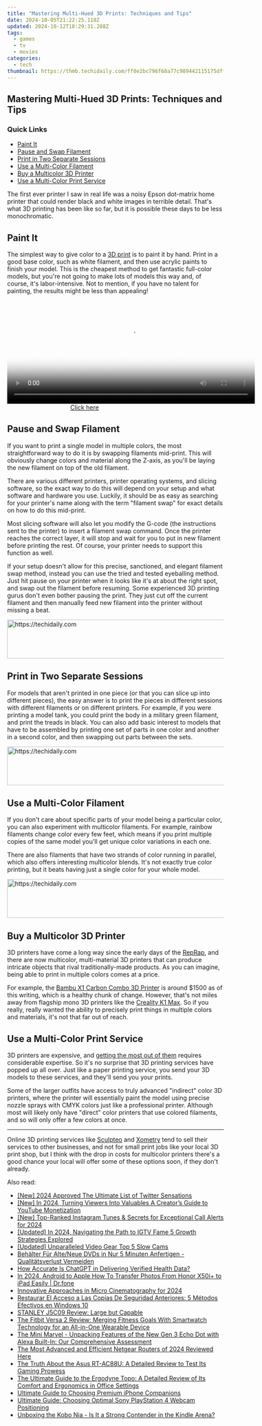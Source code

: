 ```yaml
---
title: "Mastering Multi-Hued 3D Prints: Techniques and Tips"
date: 2024-10-05T21:22:25.118Z
updated: 2024-10-12T18:29:31.288Z
tags:
  - games
  - tv
  - movies
categories:
  - tech
thumbnail: https://thmb.techidaily.com/ff0e2bc796f68a77c989442115175dff38598efbd629d2e9e9c88ebc255585bb.jpg
---
```


## Mastering Multi-Hued 3D Prints: Techniques and Tips

### Quick Links

* [Paint It](https://facebook-video-recording.techidaily.com/updated-capturing-the-essence-of-facetime-on-facebook-for-2024/)
* [Pause and Swap Filament](https://fox-blue.techidaily.com/2024-approved-full-guide-to-download-windows-movie-maker-60/)
* [Print in Two Separate Sessions](https://screen-video-capture.techidaily.com/updated-2024-approved-capturafx-firefox-add-ons/)
* [Use a Multi-Color Filament](https://fix-guide.techidaily.com/how-to-revive-your-bricked-vivo-y27-5g-in-minutes-drfone-by-drfone-fix-android-problems-fix-android-problems/)
* [Buy a Multicolor 3D Printer](https://ai-video-apps.techidaily.com/updated-top-rated-3d-video-production-tools-free-paid-and-in-between/)
* [Use a Multi-Color Print Service](https://fox-info.techidaily.com/updated-in-pursuit-of-clarity-with-benq-sw320s-4k-screen/)

 The first ever printer I saw in real life was a noisy Epson dot-matrix home printer that could render black and white images in terrible detail. That's what 3D printing has been like so far, but it is possible these days to be less monochromatic.

##  Paint It

 The simplest way to give color to a [3D print](https://fix-guide.techidaily.com/play-store-not-working-on-honor-x50-gt-8-solutions-inside-drfone-by-drfone-fix-android-problems-fix-android-problems/) is to paint it by hand. Print in a good base color, such as white filament, and then use acrylic paints to finish your model. This is the cheapest method to get fantastic full-color models, but you're not going to make lots of models this way and, of course, it's labor-intensive. Not to mention, if you have no talent for painting, the results might be less than appealing!

<!-- affiliate ads begin -->
<span id="1983588">
					<video width="576" height="240" style="cursor:pointer"
           poster="//a.impactradius-go.com/display-clicktoplayimage/1983588.png"
           onclick="if(!this.playClicked){this.play();this.setAttribute('controls',true);this.playClicked=true;}">
	   <source src="//a.impactradius-go.com/display-ad/22993-1983588">
	   <img src="//a.impactradius-go.com/display-clicktoplayimage/1983588.png" style="border: none; height: 100%; width: 100%; object-fit: contain">
	</video>
	<div style="width:360px;text-align:center"><a href="javascript:window.open(decodeURIComponent('https%3A%2F%2Fhomestyler.sjv.io%2Fc%2F5597632%2F1983588%2F22993'), '_blank');void(0);">Click here</a></div>
</span>
<img height="0" width="0" src="https://imp.pxf.io/i/5597632/1983588/22993" style="position:absolute;visibility:hidden;" border="0" />
<!-- affiliate ads end -->

##  Pause and Swap Filament

 If you want to print a single model in multiple colors, the most straightforward way to do it is by swapping filaments mid-print. This will obviously change colors and material along the Z-axis, as you'll be laying the new filament on top of the old filament.

 There are various different printers, printer operating systems, and slicing software, so the exact way to do this will depend on your setup and what software and hardware you use. Luckily, it should be as easy as searching for your printer's name along with the term "filament swap" for exact details on how to do this mid-print.

 Most slicing software will also let you modify the G-code (the instructions sent to the printer) to insert a filament swap command. Once the printer reaches the correct layer, it will stop and wait for you to put in new filament before printing the rest. Of course, your printer needs to support this function as well.

 If your setup doesn't allow for this precise, sanctioned, and elegant filament swap method, instead you can use the tried and tested eyeballing method. Just hit pause on your printer when it looks like it's at about the right spot, and swap out the filament before resuming. Some experienced 3D printing gurus don't even bother pausing the print. They just cut off the current filament and then manually feed new filament into the printer without missing a beat.

<!-- affiliate ads begin -->
<a href="https://malaysia-healthcare-travel-council.pxf.io/c/5597632/1557747/17382" target="_top" id="1557747">
  <img src="//a.impactradius-go.com/display-ad/17382-1557747" border="0" alt="https://techidaily.com" width="728" height="90"/>
</a>
<img height="0" width="0" src="https://malaysia-healthcare-travel-council.pxf.io/i/5597632/1557747/17382" style="position:absolute;visibility:hidden;" border="0" />
<!-- affiliate ads end -->

##  Print in Two Separate Sessions

 For models that aren't printed in one piece (or that you can slice up into different pieces), the easy answer is to print the pieces in different sessions with different filaments or on different printers. For example, if you were printing a model tank, you could print the body in a military green filament, and print the treads in black. You can also add basic interest to models that have to be assembled by printing one set of parts in one color and another in a second color, and then swapping out parts between the sets.

<!-- affiliate ads begin -->
<a href="https://unicoeye.pxf.io/c/5597632/2134240/18498" target="_top" id="2134240">
  <img src="//a.impactradius-go.com/display-ad/18498-2134240" border="0" alt="https://techidaily.com" width="540" height="90"/>
</a>
<img height="0" width="0" src="https://unicoeye.pxf.io/i/5597632/2134240/18498" style="position:absolute;visibility:hidden;" border="0" />
<!-- affiliate ads end -->

##  Use a Multi-Color Filament

 If you don't care about specific parts of your model being a particular color, you can also experiment with multicolor filaments. For example, rainbow filaments change color every few feet, which means if you print multiple copies of the same model you'll get unique color variations in each one.

 There are also filaments that have two strands of color running in parallel, which also offers interesting multicolor blends. It's not exactly true color printing, but it beats having just a single color for your whole model.

<!-- affiliate ads begin -->
<a href="https://appsumo.8odi.net/c/5597632/2068416/7443" target="_top" id="2068416">
  <img src="//a.impactradius-go.com/display-ad/7443-2068416" border="0" alt="https://techidaily.com" width="728" height="90"/>
</a>
<img height="0" width="0" src="https://appsumo.8odi.net/i/5597632/2068416/7443" style="position:absolute;visibility:hidden;" border="0" />
<!-- affiliate ads end -->

##  Buy a Multicolor 3D Printer

 3D printers have come a long way since the early days of the [RepRap](https://all3dp.com/history-of-the-reprap-project/), and there are now multicolor, multi-material 3D printers that can produce intricate objects that rival traditionally-made products. As you can imagine, being able to print in multiple colors comes at a price.

 For example, the [Bambu X1 Carbon Combo 3D Printer](https://us.store.bambulab.com/products/x1-carbon-combo) is around $1500 as of this writing, which is a healthy chunk of change. However, that's not miles away from flagship mono 3D printers like the [Creality K1 Max](https://www.amazon.com/Creality-K1-Max-High-Speed-11-8x11-8x11-8in/dp/B0C5RFGNDH/?tag=hotoge-20&ascsubtag=UUhtgUeUpU2002149&asc%5Frefurl=https%3A%2F%2Fwww.howtogeek.com%2Fhow-to-3d-print-in-multiple-colors%2F&asc%5Fcampaign=Evergreen). So if you really, really wanted the ability to precisely print things in multiple colors and materials, it's not that far out of reach.

##  Use a Multi-Color Print Service

 3D printers are expensive, and [getting the most out of them](https://extra-lessons.techidaily.com/expertly-selected-best-5-free-online-convertors/) requires considerable expertise. So it's no surprise that 3D printing services have popped up all over. Just like a paper printing service, you send your 3D models to these services, and they'll send you your prints.

 Some of the larger outfits have access to truly advanced "indirect" color 3D printers, where the printer will essentially paint the model using precise nozzle sprays with CMYK colors just like a professional printer. Although most will likely only have "direct" color printers that use colored filaments, and so will only offer a few colors at once.

---

 Online 3D printing services like [Sculpteo](https://www.sculpteo.com/en/) and [Xometry](https://www.xometry.com/) tend to sell their services to other businesses, and not for small print jobs like your local 3D print shop, but I think with the drop in costs for multicolor printers there's a good chance your local will offer some of these options soon, if they don't already.

<ins class="adsbygoogle"
     style="display:block"
     data-ad-format="autorelaxed"
     data-ad-client="ca-pub-7571918770474297"
     data-ad-slot="1223367746"></ins>

<ins class="adsbygoogle"
     style="display:block"
     data-ad-client="ca-pub-7571918770474297"
     data-ad-slot="8358498916"
     data-ad-format="auto"
     data-full-width-responsive="true"></ins>

<span class="atpl-alsoreadstyle">Also read:</span>
<div><ul>
<li><a href="https://twitter-videos.techidaily.com/new-2024-approved-the-ultimate-list-of-twitter-sensations/"><u>[New] 2024 Approved The Ultimate List of Twitter Sensations</u></a></li>
<li><a href="https://youtube-tips.techidaily.com/n-2024-turning-viewers-into-valuables-a-creators-guide-to-youtube-monetization/"><u>[New] In 2024, Turning Viewers Into Valuables A Creator’s Guide to YouTube Monetization</u></a></li>
<li><a href="https://fox-info.techidaily.com/new-top-ranked-instagram-tunes-and-secrets-for-exceptional-call-alerts-for-2024/"><u>[New] Top-Ranked Instagram Tunes & Secrets for Exceptional Call Alerts for 2024</u></a></li>
<li><a href="https://instagram-video-recordings.techidaily.com/updated-in-2024-navigating-the-path-to-igtv-fame-5-growth-strategies-explored/"><u>[Updated] In 2024, Navigating the Path to IGTV Fame 5 Growth Strategies Explored</u></a></li>
<li><a href="https://some-tips.techidaily.com/updated-unparalleled-video-gear-top-5-slow-cams/"><u>[Updated] Unparalleled Video Gear Top 5 Slow Cams</u></a></li>
<li><a href="https://blog-min.techidaily.com/behalter-fur-alteneue-dvds-in-nur-5-minuten-anfertigen-qualitatsverlust-vermeiden/"><u>Behälter Für Alte/Neue DVDs in Nur 5 Minuten Anfertigen - Qualitätsverlust Vermeiden</u></a></li>
<li><a href="https://tech-hub.techidaily.com/how-accurate-is-chatgpt-in-delivering-verified-health-data/"><u>How Accurate Is ChatGPT in Delivering Verified Health Data?</u></a></li>
<li><a href="https://android-transfer.techidaily.com/in-2024-android-to-apple-how-to-transfer-photos-from-honor-x50iplus-to-ipad-easily-drfone-by-drfone-transfer-from-android-transfer-from-android/"><u>In 2024, Android to Apple How To Transfer Photos From Honor X50i+ to iPad Easily | Dr.fone</u></a></li>
<li><a href="https://some-techniques.techidaily.com/innovative-approaches-in-micro-cinematography-for-2024/"><u>Innovative Approaches in Micro Cinematography for 2024</u></a></li>
<li><a href="https://discover-comparisons.techidaily.com/restaurar-el-acceso-a-las-copias-de-seguridad-anteriores-5-metodos-efectivos-en-windows-10/"><u>Restaurar El Acceso a Las Copias De Seguridad Anteriores: 5 Métodos Efectivos en Windows 10</u></a></li>
<li><a href="https://buynow-marvelous.techidaily.com/stanley-j5c09-review-large-but-capable/"><u>STANLEY J5C09 Review: Large but Capable</u></a></li>
<li><a href="https://buynow-marvelous.techidaily.com/the-fitbit-versa-2-review-merging-fitness-goals-with-smartwatch-technology-for-an-all-in-one-wearable-device/"><u>The Fitbit Versa 2 Review: Merging Fitness Goals With Smartwatch Technology for an All-in-One Wearable Device</u></a></li>
<li><a href="https://buynow-marvelous.techidaily.com/the-mini-marvel-unpacking-features-of-the-new-gen-3-echo-dot-with-alexa-built-in-our-comprehensive-assessment/"><u>The Mini Marvel - Unpacking Features of the New Gen 3 Echo Dot with Alexa Built-In: Our Comprehensive Assessment</u></a></li>
<li><a href="https://buynow-marvelous.techidaily.com/the-most-advanced-and-efficient-netgear-routers-of-2024-reviewed-here/"><u>The Most Advanced and Efficient Netgear Routers of 2024 Reviewed Here</u></a></li>
<li><a href="https://buynow-marvelous.techidaily.com/the-truth-about-the-asus-rt-ac88u-a-detailed-review-to-test-its-gaming-prowess/"><u>The Truth About the Asus RT-AC88U: A Detailed Review to Test Its Gaming Prowess</u></a></li>
<li><a href="https://buynow-marvelous.techidaily.com/the-ultimate-guide-to-the-ergodyne-topo-a-detailed-review-of-its-comfort-and-ergonomics-in-office-settings/"><u>The Ultimate Guide to the Ergodyne Topo: A Detailed Review of Its Comfort and Ergonomics in Office Settings</u></a></li>
<li><a href="https://buynow-marvelous.techidaily.com/ultimate-guide-to-choosing-premium-iphone-companions/"><u>Ultimate Guide to Choosing Premium iPhone Companions</u></a></li>
<li><a href="https://buynow-marvelous.techidaily.com/ultimate-guide-choosing-optimal-sony-playstation-4-webcam-positioning/"><u>Ultimate Guide: Choosing Optimal Sony PlayStation 4 Webcam Positioning</u></a></li>
<li><a href="https://buynow-marvelous.techidaily.com/unboxing-the-kobo-nia-is-it-a-strong-contender-in-the-kindle-arena/"><u>Unboxing the Kobo Nia - Is It a Strong Contender in the Kindle Arena?</u></a></li>
</ul></div>


